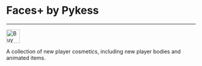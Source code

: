 # Faces+ by Pykess
------------------
<a href='https://ko-fi.com/T6T07ZLK5' target='_blank'><img height='36' style='border:0px;height:36px;' src='https://cdn.ko-fi.com/cdn/kofi1.png?v=3' border='0' alt='Buy Me a Coffee at ko-fi.com' /></a>

A collection of new player cosmetics, including new player bodies and animated items.
